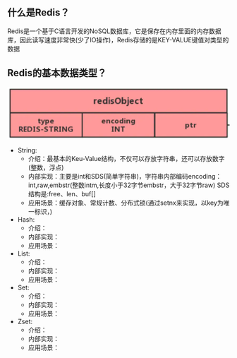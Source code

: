 ## 什么是Redis？

Redis是一个基于C语言开发的NoSQL数据库，它是保存在内存里面的内存数据库，因此读写速度非常快(少了IO操作)，Redis存储的是KEY-VALUE键值对类型的数据


## Redis的基本数据类型？
![redisObject](images/redisObject.png)

- String: 
    - 介绍：最基本的Keu-Value结构，不仅可以存放字符串，还可以存放数字(整数，浮点)
    - 内部实现：主要是int和SDS(简单字符串)，字符串内部编码encoding：int,raw,embstr(整数intm,长度小于32字节embstr，大于32字节raw)
                SDS结构是:free、len、buf[]
    - 应用场景：缓存对象、常规计数、分布式锁(通过setnx来实现，以key为唯一标识，)
- Hash: 
  - 介绍：
  - 内部实现：
  - 应用场景：
- List: 
  - 介绍：
  - 内部实现：
  - 应用场景：
- Set:  
  - 介绍：
  - 内部实现：
  - 应用场景：
- Zset: 
  - 介绍：
  - 内部实现：
  - 应用场景：

